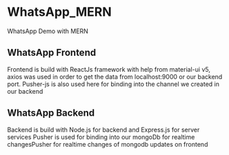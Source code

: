 # WhatsApp_MERN
WhatsApp Demo with MERN

## WhatsApp Frontend
Frontend is build with ReactJs framework with help from material-ui v5, axios was used in order to get the data from localhost:9000 or our backend port.
Pusher-js is also used here for binding into the channel we created in our backend

## WhatsApp Backend
Backend is build with Node.js for backend and Express.js for server services
Pusher is used for binding into our mongoDb for realtime changesPusher for realtime changes of mongodb updates on frontend
